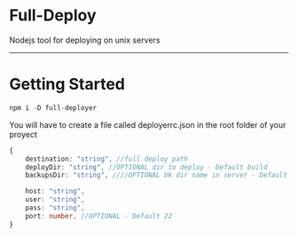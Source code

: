 # Full-Deploy

Nodejs tool for deploying on unix servers

***

# Getting Started

```ts
npm i -D full-deployer
```

You will have to create a file called deployerrc.json in the root folder of your proyect


```ts
{
    destination: "string", //full deploy path
    deployDir: "string", //OPTIONAL dir to deploy - Default build
    backupsDir: "string", ////OPTIONAL bk dir name in server - Default __bk

    host: "string",
    user: "string",
    pass: "string",
    port: number, //OPTIONAL - Default 22
}
```


